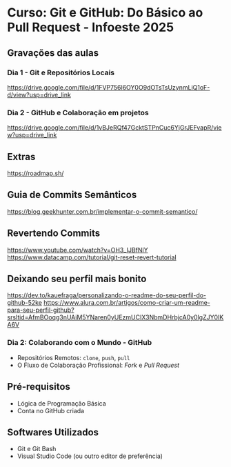 # Curso: Git e GitHub: Do Básico ao Pull Request - Infoeste 2025

## Gravações das aulas
### Dia 1 - Git e Repositórios Locais
https://drive.google.com/file/d/1FVP756l6OY0O9dOTsTsUzynmLiQ1oF-d/view?usp=drive_link
### Dia 2 - GitHub e Colaboração em projetos
https://drive.google.com/file/d/1vBJeRQf47GcktSTPnCuc6YjGrJEFvapR/view?usp=drive_link

## Extras
https://roadmap.sh/

## Guia de Commits Semânticos
https://blog.geekhunter.com.br/implementar-o-commit-semantico/

## Revertendo Commits
https://www.youtube.com/watch?v=OH3_IJBfNlY
https://www.datacamp.com/tutorial/git-reset-revert-tutorial

## Deixando seu perfil mais bonito
https://dev.to/kauefraga/personalizando-o-readme-do-seu-perfil-do-github-52ke
https://www.alura.com.br/artigos/como-criar-um-readme-para-seu-perfil-github?srsltid=AfmBOoqg3nUAiM5YNaren0yUEzmUCIX3NbmDHrbjcA0y0lgZJY0IKA6V


### Dia 2: Colaborando com o Mundo - GitHub
* Repositórios Remotos: `clone`, `push`, `pull`
* O Fluxo de Colaboração Profissional: *Fork* e *Pull Request*

## Pré-requisitos
* Lógica de Programação Básica 
* Conta no GitHub criada 

## Softwares Utilizados
* Git e Git Bash 
* Visual Studio Code (ou outro editor de preferência)
